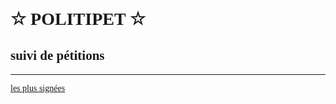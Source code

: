 ☆ POLITIPET ☆
=============

suivi de pétitions
------------------

-----

[les plus signées](https://petitions.assemblee-nationale.fr/initiatives?order=most_voted)


<div id="contents"></div>

<script>
data = [
"1123	1120464573	342244041",
"1484	1545084010	1772260604",
"1395	916793369	1552015065",
"1549	326156748	1263406030",
"1446	1421214239	738909962",
"1319	544747026	1691291351",
]

petitions = []
graph = {}
score = {}

function main() {
	init_globals()
	var c = document.getElementById("contents")
	for (i in petitions)
		c.appendChild(petition(petitions[i]))
}

function init_globals() {
	for (i in data) {
		x = data[i].split(/\s+/)
		id = x[0]
		graph[id] = x[1]
		score[id] = x[2]
		petitions[i] = id
	}
}

gdoc = (
"https://docs.google.com/spreadsheets/" +
"d/e/2PACX-1vTaQG5GcdXrinSC3tlJNf5I16eWZVfEnKwZxKM2b-tgS0VbOWbLGsVFNIeB6RvGWRr-E2s-GezWijig" +
"/pubchart?"
)

function image_url(oid) {
	return oid ? gdoc + "oid=" + oid + "&format=image" : ""
}

function petition(id) {
	var _ = document.createElement("div")
	var g = document.createElement("img")
	var s = document.createElement("img")
	var l = document.createElement("a")
	_.id = id
	g.src = image_url(graph[id])
	s.src = image_url(score[id])
	l.href = "https://petitions.assemblee-nationale.fr/initiatives/i-" + id
	l.innerHTML = "signer"
	_.appendChild(g)
	if (s.src) _.appendChild(s)
	_.appendChild(l)

	return _
}

main()
</script>

<style>

body	{ font-family: 'Comfortaa'; }
img	{ max-width: 100%; }
img	{ display: block; }
#contents > div { margin-bottom: 5rem; }

</style>
